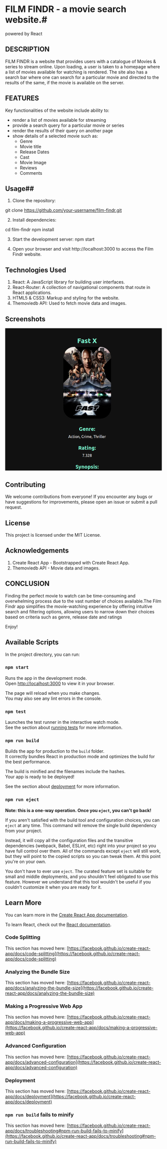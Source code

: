 # FILM FINDR - a movie search website.#


powered by React
 
 ## DESCRIPTION ##
 FILM FINDR is a website that provides users with a catalogue of Movies & series to stream online. Upon loading, a user is taken to a homepage where a list of movies available for watching is rendered. The site also has a search bar where one can search for a particular movie and directed to the results of the same, if the movie is available on the server. 

 ## FEATURES ##
 Key functionalities of the website include ability to:
 * render a list of movies available for streaming
 * provide a search query for a particular movie or series 
 * render the results of their query on another page
 * show details of a selected movie such as:
    * Genre 
    * Movie title
    * Release Dates
    * Cast
    * Movie Image 
    * Reviews
    * Comments


## Usage##

1. Clone the repository:

git clone https://github.com/your-username/film-findr.git

2. Install dependencies:

cd film-findr
npm install

3. Start the development server:
npm start

4. Open your browser and visit http://localhost:3000 to access the Film Findr website.


## Technologies Used ##

1. React: A JavaScript library for building user interfaces.
2. React-Router: A collection of navigational components that route in React applications.
3. HTML5 & CSS3: Markup and styling for the website.
4. Themoviedb API: Used to fetch movie data and images.

## Screenshots ##

![Alt text](image.png)

## Contributing ##
We welcome contributions from everyone! If you encounter any bugs or have suggestions for improvements, please open an issue or submit a pull request.

## License ##
This project is licensed under the MIT License.

## Acknowledgements ##
1. Create React App - Bootstrapped with Create React App.
2. Themoviedb API - Movie data and images.


## CONCLUSION ##
Finding the perfect movie to watch can be time-consuming and overwhelming process due to the vast number of choices available.The Film Findr app simplifies the movie-watching experience by offering intuitive search and filtering options, allowing users to narrow down their choices based on criteria such as genre, release date and ratings

Enjoy!

## Available Scripts
In the project directory, you can run:
### `npm start`

Runs the app in the development mode.\
Open [http://localhost:3000](http://localhost:3000) to view it in your browser.

The page will reload when you make changes.\
You may also see any lint errors in the console.

### `npm test`

Launches the test runner in the interactive watch mode.\
See the section about [running tests](https://facebook.github.io/create-react-app/docs/running-tests) for more information.

### `npm run build`

Builds the app for production to the `build` folder.\
It correctly bundles React in production mode and optimizes the build for the best performance.

The build is minified and the filenames include the hashes.\
Your app is ready to be deployed!

See the section about [deployment](https://facebook.github.io/create-react-app/docs/deployment) for more information.

### `npm run eject`

**Note: this is a one-way operation. Once you `eject`, you can't go back!**

If you aren't satisfied with the build tool and configuration choices, you can `eject` at any time. This command will remove the single build dependency from your project.

Instead, it will copy all the configuration files and the transitive dependencies (webpack, Babel, ESLint, etc) right into your project so you have full control over them. All of the commands except `eject` will still work, but they will point to the copied scripts so you can tweak them. At this point you're on your own.

You don't have to ever use `eject`. The curated feature set is suitable for small and middle deployments, and you shouldn't feel obligated to use this feature. However we understand that this tool wouldn't be useful if you couldn't customize it when you are ready for it.

## Learn More

You can learn more in the [Create React App documentation](https://facebook.github.io/create-react-app/docs/getting-started).

To learn React, check out the [React documentation](https://reactjs.org/).

### Code Splitting

This section has moved here: [https://facebook.github.io/create-react-app/docs/code-splitting](https://facebook.github.io/create-react-app/docs/code-splitting)

### Analyzing the Bundle Size

This section has moved here: [https://facebook.github.io/create-react-app/docs/analyzing-the-bundle-size](https://facebook.github.io/create-react-app/docs/analyzing-the-bundle-size)

### Making a Progressive Web App

This section has moved here: [https://facebook.github.io/create-react-app/docs/making-a-progressive-web-app](https://facebook.github.io/create-react-app/docs/making-a-progressive-web-app)

### Advanced Configuration

This section has moved here: [https://facebook.github.io/create-react-app/docs/advanced-configuration](https://facebook.github.io/create-react-app/docs/advanced-configuration)

### Deployment

This section has moved here: [https://facebook.github.io/create-react-app/docs/deployment](https://facebook.github.io/create-react-app/docs/deployment)

### `npm run build` fails to minify

This section has moved here: [https://facebook.github.io/create-react-app/docs/troubleshooting#npm-run-build-fails-to-minify](https://facebook.github.io/create-react-app/docs/troubleshooting#npm-run-build-fails-to-minify)
